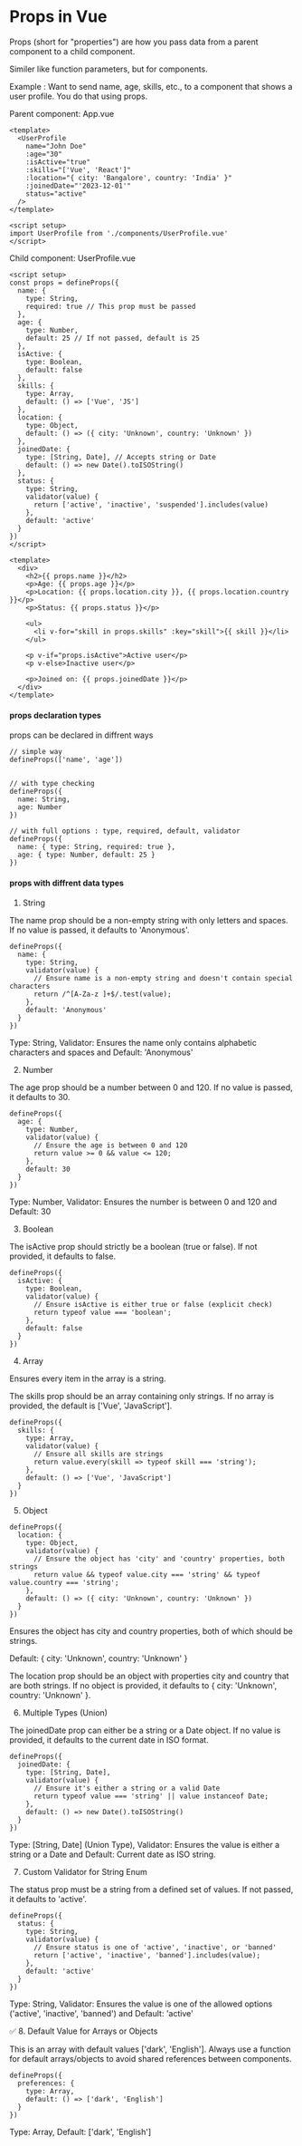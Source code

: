 # Props in Vue

Props (short for "properties") are how you pass data from a parent component to a child component.

Similer like function parameters, but for components.

Example : Want to send name, age, skills, etc., to a component that shows a user profile.
You do that using props.

Parent component: App.vue
```
<template>
  <UserProfile 
    name="John Doe"
    :age="30"
    :isActive="true"
    :skills="['Vue', 'React']"
    :location="{ city: 'Bangalore', country: 'India' }"
    :joinedDate="'2023-12-01'"
    status="active"
  />
</template>

<script setup>
import UserProfile from './components/UserProfile.vue'
</script>
```
Child component: UserProfile.vue
```
<script setup>
const props = defineProps({
  name: {
    type: String,
    required: true // This prop must be passed
  },
  age: {
    type: Number,
    default: 25 // If not passed, default is 25
  },
  isActive: {
    type: Boolean,
    default: false
  },
  skills: {
    type: Array,
    default: () => ['Vue', 'JS']
  },
  location: {
    type: Object,
    default: () => ({ city: 'Unknown', country: 'Unknown' })
  },
  joinedDate: {
    type: [String, Date], // Accepts string or Date
    default: () => new Date().toISOString()
  },
  status: {
    type: String,
    validator(value) {
      return ['active', 'inactive', 'suspended'].includes(value)
    },
    default: 'active'
  }
})
</script>

<template>
  <div>
    <h2>{{ props.name }}</h2>
    <p>Age: {{ props.age }}</p>
    <p>Location: {{ props.location.city }}, {{ props.location.country }}</p>
    <p>Status: {{ props.status }}</p>

    <ul>
      <li v-for="skill in props.skills" :key="skill">{{ skill }}</li>
    </ul>

    <p v-if="props.isActive">Active user</p>
    <p v-else>Inactive user</p>

    <p>Joined on: {{ props.joinedDate }}</p>
  </div>
</template>
```

#### **props declaration types**

props can be declared in diffrent ways
```
// simple way
defineProps(['name', 'age']) 


// with type checking
defineProps({
  name: String,
  age: Number
}) 

// with full options : type, required, default, validator
defineProps({
  name: { type: String, required: true },
  age: { type: Number, default: 25 }
})
```

#### **props with diffrent data types**

1. String

The name prop should be a non-empty string with only letters and spaces. If no value is passed, it defaults to 'Anonymous'.
```
defineProps({
  name: {
    type: String,
    validator(value) {
      // Ensure name is a non-empty string and doesn't contain special characters
      return /^[A-Za-z ]+$/.test(value);
    },
    default: 'Anonymous'
  }
})
```
Type: String, 
Validator: Ensures the name only contains alphabetic characters and spaces and
Default: 'Anonymous'

2. Number

The age prop should be a number between 0 and 120. If no value is passed, it defaults to 30.
```
defineProps({
  age: {
    type: Number,
    validator(value) {
      // Ensure the age is between 0 and 120
      return value >= 0 && value <= 120;
    },
    default: 30
  }
})
```
Type: Number, Validator: Ensures the number is between 0 and 120 and Default: 30

3. Boolean

The isActive prop should strictly be a boolean (true or false). If not provided, it defaults to false.
```
defineProps({
  isActive: {
    type: Boolean,
    validator(value) {
      // Ensure isActive is either true or false (explicit check)
      return typeof value === 'boolean';
    },
    default: false
  }
})
```

4. Array

Ensures every item in the array is a string.

The skills prop should be an array containing only strings. If no array is provided, the default is ['Vue', 'JavaScript'].
```
defineProps({
  skills: {
    type: Array,
    validator(value) {
      // Ensure all skills are strings
      return value.every(skill => typeof skill === 'string');
    },
    default: () => ['Vue', 'JavaScript']
  }
})
```

5. Object
```
defineProps({
  location: {
    type: Object,
    validator(value) {
      // Ensure the object has 'city' and 'country' properties, both strings
      return value && typeof value.city === 'string' && typeof value.country === 'string';
    },
    default: () => ({ city: 'Unknown', country: 'Unknown' })
  }
})
```
Ensures the object has city and country properties, both of which should be strings.

Default: { city: 'Unknown', country: 'Unknown' }

The location prop should be an object with properties city and country that are both strings. If no object is provided, it defaults to { city: 'Unknown', country: 'Unknown' }.

6. Multiple Types (Union)

The joinedDate prop can either be a string or a Date object. If no value is provided, it defaults to the current date in ISO format.
```
defineProps({
  joinedDate: {
    type: [String, Date],
    validator(value) {
      // Ensure it's either a string or a valid Date
      return typeof value === 'string' || value instanceof Date;
    },
    default: () => new Date().toISOString()
  }
})
```
Type: [String, Date] (Union Type), 
Validator: Ensures the value is either a string or a Date and Default: Current date as ISO string.


7. Custom Validator for String Enum

The status prop must be a string from a defined set of values. If not passed, it defaults to 'active'.
```
defineProps({
  status: {
    type: String,
    validator(value) {
      // Ensure status is one of 'active', 'inactive', or 'banned'
      return ['active', 'inactive', 'banned'].includes(value);
    },
    default: 'active'
  }
})
```
Type: String, 
Validator: Ensures the value is one of the allowed options ('active', 'inactive', 'banned') and Default: 'active'

✅ 8. Default Value for Arrays or Objects

This is an array with default values ['dark', 'English']. Always use a function for default arrays/objects to avoid shared references between components.
```
defineProps({
  preferences: {
    type: Array,
    default: () => ['dark', 'English']
  }
})
```
Type: Array, Default: ['dark', 'English']
